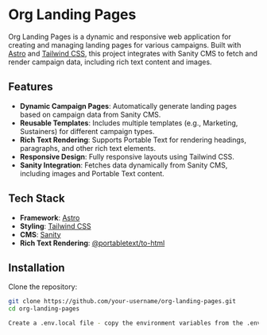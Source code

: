 # Org Landing Pages

Org Landing Pages is a dynamic and responsive web application for creating and managing landing pages for various campaigns. Built with [Astro](https://astro.build/) and [Tailwind CSS](https://tailwindcss.com/), this project integrates with Sanity CMS to fetch and render campaign data, including rich text content and images.

## Features

- **Dynamic Campaign Pages**: Automatically generate landing pages based on campaign data from Sanity CMS.
- **Reusable Templates**: Includes multiple templates (e.g., Marketing, Sustainers) for different campaign types.
- **Rich Text Rendering**: Supports Portable Text for rendering headings, paragraphs, and other rich text elements.
- **Responsive Design**: Fully responsive layouts using Tailwind CSS.
- **Sanity Integration**: Fetches data dynamically from Sanity CMS, including images and Portable Text content.

## Tech Stack

- **Framework**: [Astro](https://astro.build/)
- **Styling**: [Tailwind CSS](https://tailwindcss.com/)
- **CMS**: [Sanity](https://www.sanity.io/)
- **Rich Text Rendering**: [@portabletext/to-html](https://github.com/portabletext/to-html)

## Installation

Clone the repository:
   ```bash
   git clone https://github.com/your-username/org-landing-pages.git
   cd org-landing-pages

Create a .env.local file - copy the environment variables from the .env file and replace the values with the proper values in the .env.local
